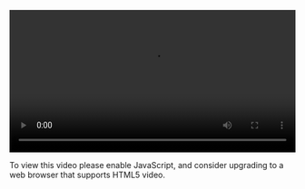 <video controls="" style="width: 100%; display: block;"><source src="http://o86bpj665.bkt.clouddn.com/html7/3-3-middleman.mp4" type="video/mp4"><p>To view this video please enable JavaScript, and consider upgrading to a web browser that supports HTML5 video.</p></video>
